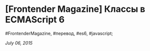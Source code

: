 <script type="text/javascript">
	window.location.href = 'http://frontender.info/es6-classes-final/';
</script>

# [Frontender Magazine] Классы в ECMAScript 6

#FrontenderMagazine, #перевод, #es6, #javascript;

_July 06, 2015_